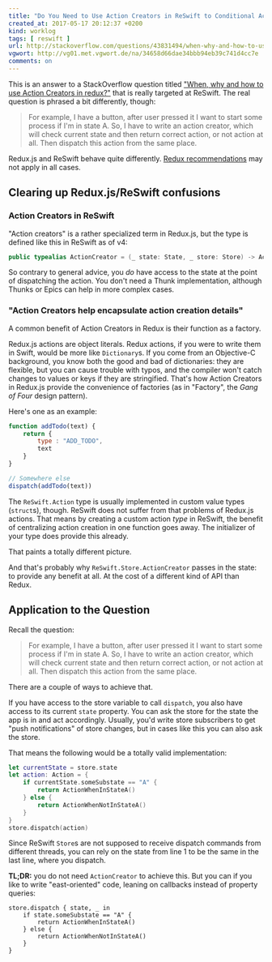 ```yaml
---
title: "Do You Need to Use Action Creators in ReSwift to Conditional Action Dispatching? (No)"
created_at: 2017-05-17 20:12:37 +0200
kind: worklog
tags: [ reswift ]
url: http://stackoverflow.com/questions/43831494/when-why-and-how-to-use-action-creators-in-redux/44032066#44032066
vgwort: http://vg01.met.vgwort.de/na/34658d66dae34bbb94eb39c741d4cc7e
comments: on
---
```


This is an answer to a StackOverflow question titled ["When, why and how to use Action Creators in redux?"](http://stackoverflow.com/questions/43831494/when-why-and-how-to-use-action-creators-in-redux/44032066#44032066) that is really targeted at ReSwift. The real question is phrased a bit differently, though:

> For example, I have a button, after user pressed it I want to start some process if I'm in state A. So, I have to write an action creator, which will check current state and then return correct action, or not action at all. Then dispatch this action from the same place.

Redux.js and ReSwift behave quite differently. [Redux recommendations](http://blog.isquaredsoftware.com/2016/10/idiomatic-redux-why-use-action-creators/) may not apply in all cases.


## Clearing up Redux.js/ReSwift confusions

### Action Creators in ReSwift

"Action creators" is a rather specialized term in Redux.js, but the type is defined like this in ReSwift as of v4:

```swift
public typealias ActionCreator = (_ state: State, _ store: Store) -> Action?
```

So contrary to general advice, you _do_ have access to the state at the point of dispatching the action. You don't need a Thunk implementation, although Thunks or Epics can help in more complex cases.

### "Action Creators help encapsulate action creation details"

A common benefit of Action Creators in Redux is their function as a factory. 

Redux.js actions are object literals. Redux actions, if you were to write them in Swift, would be more like `Dictionary`s. If you come from an Objective-C background, you know both the good and bad of dictionaries: they are flexible, but you can cause trouble with typos, and the compiler won't catch changes to values or keys if they are stringified. That's how Action Creators in Redux.js provide the convenience of factories (as in "Factory", the *Gang of Four* design pattern).

Here's one as an example:

```js
function addTodo(text) {
    return {
        type : "ADD_TODO",
        text
    }
}

// Somewhere else
dispatch(addTodo(text))
```


The `ReSwift.Action` type is usually implemented in custom value types (`struct`s), though. ReSwift does not suffer from that problems of Redux.js actions. That means by creating a custom action _type_ in ReSwift, the benefit of centralizing action creation in one function goes away. The initializer of your type does provide this already.

That paints a totally different picture.

And that's probably why `ReSwift.Store.ActionCreator` passes in the state: to provide any benefit at all. At the cost of a different kind of API than Redux.

## Application to the Question

Recall the question:

> For example, I have a button, after user pressed it I want to start some process if I'm in state A. So, I have to write an action creator, which will check current state and then return correct action, or not action at all. Then dispatch this action from the same place.

There are a couple of ways to achieve that.

If you have access to the store variable to call `dispatch`, you also have access to its current `state` property. You can ask the store for the state the app is in and act accordingly. Usually, you'd write store subscribers to get "push notifications" of store changes, but in cases like this you can also ask the store.

That means the following would be a totally valid implementation:

```swift
let currentState = store.state
let action: Action = {
    if currentState.someSubstate == "A" {
        return ActionWhenInStateA()
    } else {
        return ActionWhenNotInStateA()
    }
}
store.dispatch(action)
```

Since ReSwift `Store`s are not supposed to receive dispatch commands from different threads, you can rely on the state from line 1 to be the same in the last line, where you dispatch.

**TL;DR:** you do not need `ActionCreator` to achieve this. But you can if you like to write "east-oriented" code, leaning on callbacks instead of property queries:

```
store.dispatch { state, _ in
    if state.someSubstate == "A" {
        return ActionWhenInStateA()
    } else {
        return ActionWhenNotInStateA()
    }
}
```
